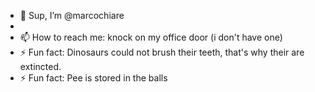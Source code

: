 - 👋 Sup, I’m @marcochiare
- 
- 📫 How to reach me: knock on my office door (i don't have one)
- ⚡ Fun fact: Dinosaurs could not brush their teeth, that's why their are extincted.
- ⚡ Fun fact: Pee is stored in the balls  

<!---
marcochiare/marcochiare is a ✨ special ✨ repository because its `README.md` (this file) appears on your GitHub profile.
You can click the Preview link to take a look at your changes.
--->
